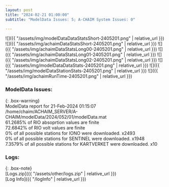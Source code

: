 ```yaml
---
layout: post
title: "2024-02-21 01:00:00"
subtitle: "ModelData Issues: 5; A-CHAIM System Issues: 0"

---
```


![]({{ "/assets/img/modelDataDataStatsShort-2405201.png" | relative_url }})
![]({{ "/assets/img/achaimDataStatsShort-2405201.png" | relative_url }})
![]({{ "/assets/img/achaimDataStatsLong00-2405201.png" | relative_url }})
![]({{ "/assets/img/achaimDataStatsLong01-2405201.png" | relative_url }})
![]({{ "/assets/img/achaimDataStatsLong02-2405201.png" | relative_url }})
![]({{ "/assets/img/modelDataDataStats-2405201.png" | relative_url }})
![]({{ "/assets/img/modelDataStationStats-2405201.png" | relative_url }})
![]({{ "/assets/img/achaimRunTime-2405201.png" | relative_url }})


### ModelData Issues:  
  
{: .box-warning}  
 ModelData report for 21-Feb-2024 01:15:07   
 /home/chaim/ACHAIM_SERVER/A-CHAIM/modelData/2024/052/01/modelData.mat   
 61.2685% of RIO absoprtion values are finite   
 72.6842% of RIO volt values are finite   
 0% of all possible stations for IONO were downloaded. x2493   
 0% of all possible stations for SENTINEL were downloaded. x1948   
 7.3579% of all possible stations for KARTVERKET were downloaded. x10   
  


### Logs:  
  
{: .box-note}  
[Logs.zip]({{ "/assets/other/logs.zip" | relative_url }})  
[Log Info]({{ "/logInfo" | relative_url }})  
